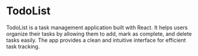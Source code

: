 # TodoList
TodoList is a task management application built with React. It helps users organize their tasks by allowing them to add, mark as complete, and delete tasks easily. The app provides a clean and intuitive interface for efficient task tracking.
